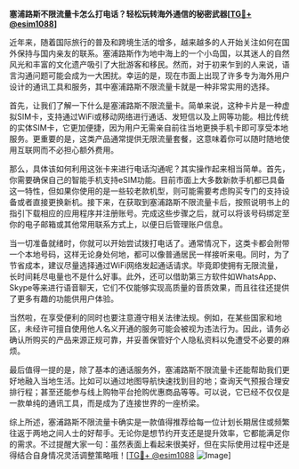 **塞浦路斯不限流量卡怎么打电话？轻松玩转海外通信的秘密武器[[TG💪+ @esim1088](https://t.me/s/esim1088)]**

近年来，随着国际旅行的普及和跨境生活的增多，越来越多的人开始关注如何在国外保持与国内亲友的联系。塞浦路斯作为地中海上的一个小岛国，以其迷人的自然风光和丰富的文化遗产吸引了大批游客和移民。然而，对于初来乍到的人来说，语言沟通问题可能会成为一大困扰。幸运的是，现在市面上出现了许多专为海外用户设计的通讯工具和服务，其中塞浦路斯不限流量卡就是一种非常实用的选择。

首先，让我们了解一下什么是塞浦路斯不限流量卡。简单来说，这种卡片是一种虚拟SIM卡，支持通过WiFi或移动网络进行通话、发短信以及上网等功能。相比传统的实体SIM卡，它更加便捷，因为用户无需亲自前往当地更换手机卡即可享受本地服务。更重要的是，这类产品通常提供无限流量套餐，这意味着你可以随时随地使用互联网而不必担心额外费用。

那么，具体该如何利用这张卡来进行电话沟通呢？其实操作起来相当简单。首先，你需要确保自己的智能手机支持eSIM功能。目前市面上大多数新款手机都已具备这一特性，但如果你使用的是一些较老款机型，则可能需要考虑购买专门的支持设备或者直接更换新机。接下来，在获取到塞浦路斯不限流量卡后，按照说明书上的指引下载相应的应用程序并注册账号。完成这些步骤之后，就可以将该号码绑定至你的电子邮箱或其他常用联系方式上，以便日后管理账户信息。

当一切准备就绪时，你就可以开始尝试拨打电话了。通常情况下，这类卡都会附带一个本地号码，这样无论身处何地，都可以像普通居民一样接听来电。同时，为了节省成本，建议尽量选择通过WiFi网络发起通话请求。毕竟即使拥有无限流量，长时间耗尽电量也不是什么好事。此外，还可以借助第三方软件如WhatsApp、Skype等来进行语音聊天，它们不仅能够实现高质量的音质效果，而且往往还提供了更多有趣的功能供用户体验。

当然啦，在享受便利的同时也要注意遵守相关法律法规。例如，在某些国家和地区，未经许可擅自使用他人名义开通的服务可能会被视为违法行为。因此，请务必确认所购买的产品来源正规可靠，并妥善保管好个人隐私资料以免遭受不必要的麻烦。

最后值得一提的是，除了基本的通话服务外，塞浦路斯不限流量卡还能帮助我们更好地融入当地生活。比如可以通过地图导航快速找到目的地；查询天气预报合理安排行程；甚至还能参与线上购物平台抢购优惠商品等等。可以说，它已经不仅仅是一款单纯的通讯工具，而是成为了连接世界的一座桥梁。

综上所述，塞浦路斯不限流量卡确实是一款值得推荐给每一位计划长期居住或频繁往返于两地之间人士的好帮手。无论你是想节约开支还是提升效率，它都能满足你的需求。不过提醒大家一句：虽然表面上看起来很美好，但在实际使用过程中还是得结合自身情况灵活调整策略哦！[[TG💪+ @esim1088](https://t.me/s/esim1088) ![Image](https://i.postimg.cc/4NQfJmqS/Snipaste-2025-05-13-00-14-12.png)]